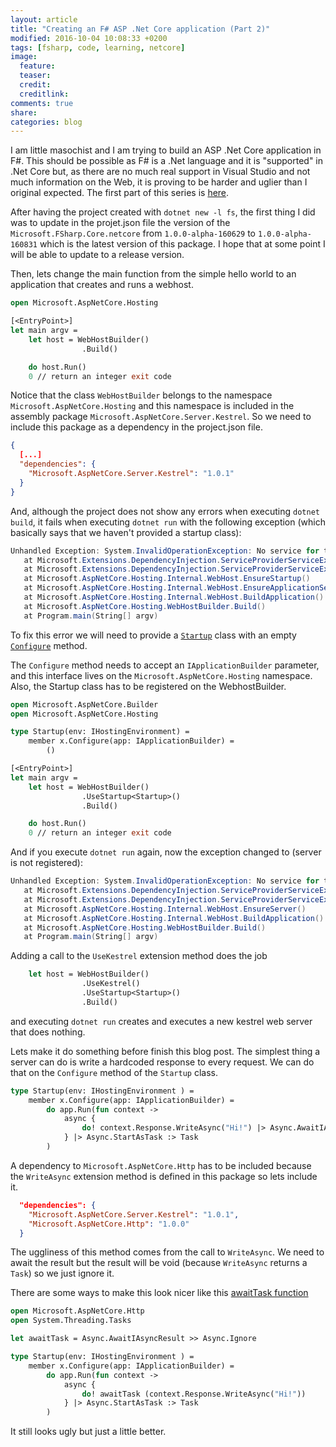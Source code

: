 ```yaml
---
layout: article
title: "Creating an F# ASP .Net Core application (Part 2)"
modified: 2016-10-04 10:08:33 +0200
tags: [fsharp, code, learning, netcore]
image:
  feature:
  teaser:
  credit:
  creditlink:
comments: true
share:
categories: blog
---
```


I am little masochist and I am trying to build an ASP .Net Core application in F#. This should be possible as
F# is a .Net language and it is "supported" in .Net Core but, as there are no much real support in Visual Studio and
not much information on the Web, it is proving to be harder and uglier than I original expected.
The first part of this series is [here](/blog/2016/10/04/Creating-An-FSharp-Asp-Net-Core-Application/).

After having the project created with `dotnet new -l fs`, the first thing I did was to update in the projet.json file
the version of the `Microsoft.FSharp.Core.netcore` from `1.0.0-alpha-160629` to `1.0.0-alpha-160831` which is
the latest version of this package. I hope that at some point I will be able to update to a release version.

Then, lets change the main function from the simple hello world to an application that creates and runs a webhost.

``` ocaml
open Microsoft.AspNetCore.Hosting

[<EntryPoint>]
let main argv =
    let host = WebHostBuilder()
                .Build()

    do host.Run()
    0 // return an integer exit code
```

Notice that the class `WebHostBuilder` belongs to the namespace `Microsoft.AspNetCore.Hosting` and this namespace is
included in the assembly package `Microsoft.AspNetCore.Server.Kestrel`. So we need to include this package as a dependency
in the project.json file.

``` json
{
  [...]
  "dependencies": {
    "Microsoft.AspNetCore.Server.Kestrel": "1.0.1"
  }
}
```

And, although the project does not show any errors when executing `dotnet build`, it fails when executing `dotnet run` with
the following exception (which basically says that we haven't provided a startup class):

``` csharp
Unhandled Exception: System.InvalidOperationException: No service for type 'Microsoft.AspNetCore.Hosting.IStartup' has been registered.
   at Microsoft.Extensions.DependencyInjection.ServiceProviderServiceExtensions.GetRequiredService(IServiceProvider provider, Type serviceType)
   at Microsoft.Extensions.DependencyInjection.ServiceProviderServiceExtensions.GetRequiredService[T](IServiceProvider provider)
   at Microsoft.AspNetCore.Hosting.Internal.WebHost.EnsureStartup()
   at Microsoft.AspNetCore.Hosting.Internal.WebHost.EnsureApplicationServices()
   at Microsoft.AspNetCore.Hosting.Internal.WebHost.BuildApplication()
   at Microsoft.AspNetCore.Hosting.WebHostBuilder.Build()
   at Program.main(String[] argv)
```

To fix this error we will need to provide a [`Startup`](https://docs.asp.net/en/latest/fundamentals/startup.html#the-startup-class)
class with an empty [`Configure`](https://docs.asp.net/en/latest/fundamentals/startup.html#the-configure-method) method.

The `Configure` method needs to accept an `IApplicationBuilder` parameter, and this interface lives on the `Microsoft.AspNetCore.Hosting`
namespace. Also, the Startup class has to be registered on the WebhostBuilder.

``` ocaml
open Microsoft.AspNetCore.Builder
open Microsoft.AspNetCore.Hosting

type Startup(env: IHostingEnvironment) =
    member x.Configure(app: IApplicationBuilder) =
        ()

[<EntryPoint>]
let main argv =
    let host = WebHostBuilder()
                .UseStartup<Startup>()
                .Build()

    do host.Run()
    0 // return an integer exit code
```

And if you execute `dotnet run` again, now the exception changed to (server is not registered):

``` csharp
Unhandled Exception: System.InvalidOperationException: No service for type 'Microsoft.AspNetCore.Hosting.Server.IServer' has been registered.
   at Microsoft.Extensions.DependencyInjection.ServiceProviderServiceExtensions.GetRequiredService(IServiceProvider provider, Type serviceType)
   at Microsoft.Extensions.DependencyInjection.ServiceProviderServiceExtensions.GetRequiredService[T](IServiceProvider provider)
   at Microsoft.AspNetCore.Hosting.Internal.WebHost.EnsureServer()
   at Microsoft.AspNetCore.Hosting.Internal.WebHost.BuildApplication()
   at Microsoft.AspNetCore.Hosting.WebHostBuilder.Build()
   at Program.main(String[] argv)
```

Adding a call to the `UseKestrel` extension method does the job

``` ocaml
    let host = WebHostBuilder()
                .UseKestrel()
                .UseStartup<Startup>()
                .Build()
```

and executing `dotnet run` creates and executes a new kestrel web server that does nothing.

Lets make it do something before finish this blog post. The simplest thing a server can do is write a hardcoded response to
every request. We can do that on the `Configure` method of the `Startup` class.

``` ocaml
type Startup(env: IHostingEnvironment ) =
    member x.Configure(app: IApplicationBuilder) =
        do app.Run(fun context ->
            async {
                do! context.Response.WriteAsync("Hi!") |> Async.AwaitIAsyncResult |> Async.Ignore
            } |> Async.StartAsTask :> Task
        )
```


A dependency to `Microsoft.AspNetCore.Http` has to be included because the `WriteAsync` extension method is defined in
this package so lets include it.

``` json
  "dependencies": {
    "Microsoft.AspNetCore.Server.Kestrel": "1.0.1",
    "Microsoft.AspNetCore.Http": "1.0.0"
  }
```

The uggliness of this method comes from the call to `WriteAsync`. We need to await the result but the result will be void
(because `WriteAsync` returns a `Task`) so we just ignore it.

There are some ways to make this look nicer like this [awaitTask function](http://stackoverflow.com/a/8022955/149885)

``` ocaml
open Microsoft.AspNetCore.Http
open System.Threading.Tasks

let awaitTask = Async.AwaitIAsyncResult >> Async.Ignore

type Startup(env: IHostingEnvironment ) =
    member x.Configure(app: IApplicationBuilder) =
        do app.Run(fun context ->
            async {
                do! awaitTask (context.Response.WriteAsync("Hi!"))
            } |> Async.StartAsTask :> Task
        )
```

It still looks ugly but just a little better. 